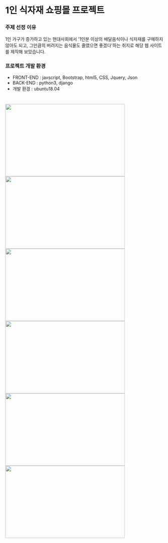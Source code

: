 # 1인 식자재 쇼핑몰 프로젝트
### 주제 선정 이유
1인 가구가 증가하고 있는 현대사회에서 '1인분 이상의 배달음식이나 식자재를 구매하지 않아도 되고, 그만큼의 버려지는 음식물도 줄였으면 좋겠다'하는 취지로 해당 웹 사이트를 제작해 보았습니다.  
### 프로젝트 개발 환경
* FRONT-END : javscript, Bootstrap, html5, CSS, Jquery, Json
* BACK-END : python3, django
* 개발 환경 : ubuntu18.04 
#
<span><img src="https://user-images.githubusercontent.com/74189924/107042845-8d51b700-6805-11eb-9e48-1f95cd1f0def.jpg" height="230px" width="380px"></span>
<span><img src="https://user-images.githubusercontent.com/74189924/107042851-8e82e400-6805-11eb-87e4-ff8d0f5e7e4f.jpg" height="230px" width="380px"></span>
<span><img src="https://user-images.githubusercontent.com/74189924/107042853-8f1b7a80-6805-11eb-8d80-6853c98e32c5.jpg" height="230px" width="380px"></span>
<span><img src="https://user-images.githubusercontent.com/74189924/107042854-8fb41100-6805-11eb-8f96-451fdd5693bb.jpg" height="230px" width="380px"></span>
<span><img src="https://user-images.githubusercontent.com/74189924/107042858-904ca780-6805-11eb-8d5d-28b8a765dea8.jpg" height="230px" width="380px"></span>
<span><img src="https://user-images.githubusercontent.com/74189924/107042840-8b87f380-6805-11eb-9923-3de8a62db616.jpg" height="230px" width="380px"></span>
